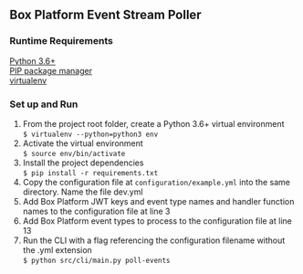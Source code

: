 ## Box Platform Event Stream Poller 
### Runtime Requirements  
[Python 3.6+](https://www.python.org/downloads/)  
[PIP package manager](https://pip.pypa.io/en/stable/installing/)  
[virtualenv](https://virtualenv.pypa.io/en/latest/)  
### Set up and Run  
1. From the project root folder, create a Python 3.6+ virtual environment  
`$ virtualenv --python=python3 env`  
2. Activate the virtual environment  
`$ source env/bin/activate`  
3. Install the project dependencies  
`$ pip install -r requirements.txt`  
4. Copy the configuration file at `configuration/example.yml` into the same directory. Name the file dev.yml   
5. Add Box Platform JWT keys and event type names and handler function names to the configuration file at line 3  
6. Add Box Platform event types to process to the configuration file at line 13  
7. Run the CLI with a flag referencing the configuration filename without the .yml extension   
`$ python src/cli/main.py poll-events` 
